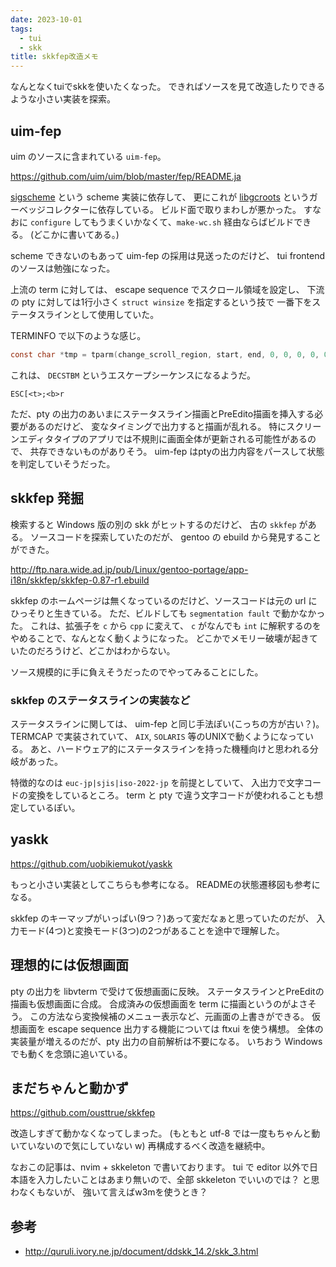 ```yaml
---
date: 2023-10-01
tags:
  - tui
  - skk
title: skkfep改造メモ
---
```


なんとなくtuiでskkを使いたくなった。
できればソースを見て改造したりできるような小さい実装を探索。

## uim-fep

uim のソースに含まれている `uim-fep`。

<https://github.com/uim/uim/blob/master/fep/README.ja>

[sigscheme](https://github.com/uim/sigscheme) という scheme 実装に依存して、
更にこれが [libgcroots](https://github.com/uim/libgcroots) というガーベッジコレクターに依存している。
ビルド面で取りまわしが悪かった。
すなおに `configure` してもうまくいかなくて、`make-wc.sh` 経由ならばビルドできる。
(どこかに書いてある。)

scheme できないのもあって uim-fep の採用は見送ったのだけど、
tui frontend のソースは勉強になった。

上流の term に対しては、 escape sequence でスクロール領域を設定し、
下流の pty に対しては1行小さく `struct winsize` を指定するという技で
一番下をステータスラインとして使用していた。


TERMINFO で以下のような感じ。
```c
const char *tmp = tparm(change_scroll_region, start, end, 0, 0, 0, 0, 0, 0, 0);
```

これは、 `DECSTBM` というエスケープシーケンスになるようだ。
```
ESC[<t>;<b>r
```

ただ、pty の出力のあいまにステータスライン描画とPreEdito描画を挿入する必要があるのだけど、
変なタイミングで出力すると描画が乱れる。
特にスクリーンエディタタイプのアプリでは不規則に画面全体が更新される可能性があるので、
共存できないものがありそう。
uim-fep はptyの出力内容をパースして状態を判定していそうだった。

## skkfep 発掘

検索すると Windows 版の別の skk がヒットするのだけど、 古の `skkfep` がある。
ソースコードを探索していたのだが、 gentoo の ebuild から発見することができた。

<http://ftp.nara.wide.ad.jp/pub/Linux/gentoo-portage/app-i18n/skkfep/skkfep-0.87-r1.ebuild>

skkfep のホームページは無くなっているのだけど、ソースコードは元の url にひっそりと生きている。
ただ、ビルドしても `segmentation fault` で動かなかった。
これは、拡張子を `c` から `cpp` に変えて、 `c` がなんでも `int` に解釈するのを
やめることで、なんとなく動くようになった。
どこかでメモリー破壊が起きていたのだろうけど、どこかはわからない。

ソース規模的に手に負えそうだったのでやってみることにした。

### skkfep のステータスラインの実装など

ステータスラインに関しては、 uim-fep と同じ手法ぽい(こっちの方が古い？)。
TERMCAP で実装されていて、 `AIX`, `SOLARIS` 等のUNIXで動くようになっている。
あと、ハードウェア的にステータスラインを持った機種向けと思われる分岐があった。

特徴的なのは `euc-jp|sjis|iso-2022-jp` を前提としていて、
入出力で文字コードの変換をしているところ。
term と pty で違う文字コードが使われることも想定しているぽい。

## yaskk

https://github.com/uobikiemukot/yaskk

もっと小さい実装としてこちらも参考になる。
READMEの状態遷移図も参考になる。

skkfep のキーマップがいっぱい(9つ？)あって変だなぁと思っていたのだが、
入力モード(4つ)と変換モード(3つ)の2つがあることを途中で理解した。

## 理想的には仮想画面

pty の出力を libvterm で受けて仮想画面に反映。
ステータスラインとPreEditの描画も仮想画面に合成。
合成済みの仮想画面を term に描画というのがよさそう。
この方法なら変換候補のメニュー表示など、元画面の上書きができる。
仮想画面を escape sequence 出力する機能については ftxui を使う構想。
全体の実装量が増えるのだが、pty 出力の自前解析は不要になる。
いちおう Windows でも動くを念頭に追いている。

## まだちゃんと動かず

https://github.com/ousttrue/skkfep

改造しすぎて動かなくなってしまった。
(もともと utf-8 では一度もちゃんと動いていないので気にしていない w)
再構成するべく改造を継続中。

なおこの記事は、nvim + skkeleton で書いております。
tui で editor 以外で日本語を入力したいことはあまり無いので、全部 skkeleton でいいのでは？
と思わなくもないが、 強いて言えばw3mを使うとき？

## 参考

- http://quruli.ivory.ne.jp/document/ddskk_14.2/skk_3.html

